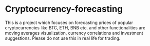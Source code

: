 # Cryptocurrency-forecasting
This is a project which focuses on forecasting prices of popular cryptocurrencies like BTC, ETH, BNB etc. and other functionalities are moving averages visualization, currency correlations and investment suggestions. Please do not use this in real life for trading.
